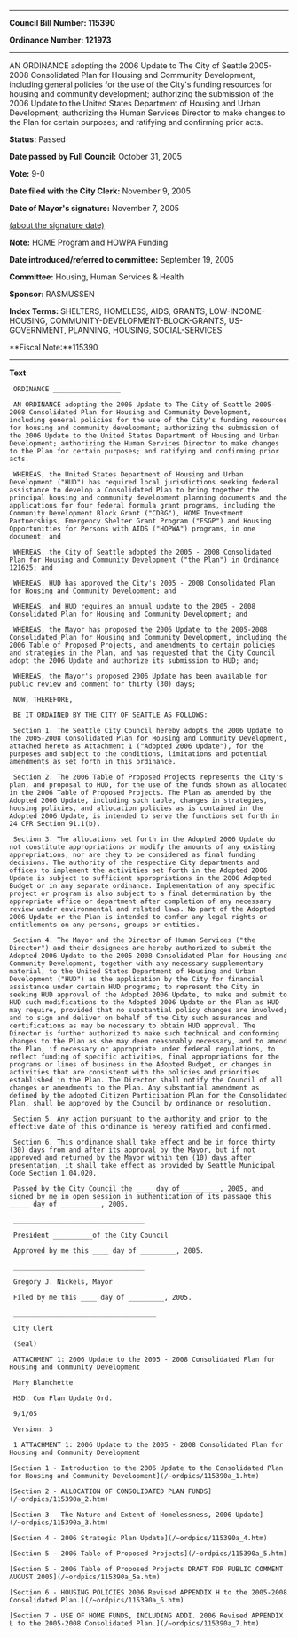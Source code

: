 

********

**Council Bill Number: 115390**
   
**Ordinance Number: 121973**
********

 AN ORDINANCE adopting the 2006 Update to The City of Seattle 2005- 2008 Consolidated Plan for Housing and Community Development, including general policies for the use of the City's funding resources for housing and community development; authorizing the submission of the 2006 Update to the United States Department of Housing and Urban Development; authorizing the Human Services Director to make changes to the Plan for certain purposes; and ratifying and confirming prior acts.

**Status:** Passed
   
**Date passed by Full Council:** October 31, 2005
   
**Vote:** 9-0
   
**Date filed with the City Clerk:** November 9, 2005
   
**Date of Mayor's signature:** November 7, 2005
   
[(about the signature date)](/~public/approvaldate.htm)
   
   
**Note:** HOME Program and HOWPA Funding

   
**Date introduced/referred to committee:** September 19, 2005
   
**Committee:** Housing, Human Services & Health
   
**Sponsor:** RASMUSSEN
   
   
**Index Terms:** SHELTERS, HOMELESS, AIDS, GRANTS, LOW-INCOME-HOUSING, COMMUNITY-DEVELOPMENT-BLOCK-GRANTS, US-GOVERNMENT, PLANNING, HOUSING, SOCIAL-SERVICES

**Fiscal Note:**115390

********

**Text**
   
```
 ORDINANCE _________________

 AN ORDINANCE adopting the 2006 Update to The City of Seattle 2005- 2008 Consolidated Plan for Housing and Community Development, including general policies for the use of the City's funding resources for housing and community development; authorizing the submission of the 2006 Update to the United States Department of Housing and Urban Development; authorizing the Human Services Director to make changes to the Plan for certain purposes; and ratifying and confirming prior acts.

 WHEREAS, the United States Department of Housing and Urban Development ("HUD") has required local jurisdictions seeking federal assistance to develop a Consolidated Plan to bring together the principal housing and community development planning documents and the applications for four federal formula grant programs, including the Community Development Block Grant ("CDBG"), HOME Investment Partnerships, Emergency Shelter Grant Program ("ESGP") and Housing Opportunities for Persons with AIDS ("HOPWA") programs, in one document; and

 WHEREAS, the City of Seattle adopted the 2005 - 2008 Consolidated Plan for Housing and Community Development ("the Plan") in Ordinance 121625; and

 WHEREAS, HUD has approved the City's 2005 - 2008 Consolidated Plan for Housing and Community Development; and

 WHEREAS, and HUD requires an annual update to the 2005 - 2008 Consolidated Plan for Housing and Community Development; and

 WHEREAS, the Mayor has proposed the 2006 Update to the 2005-2008 Consolidated Plan for Housing and Community Development, including the 2006 Table of Proposed Projects, and amendments to certain policies and strategies in the Plan, and has requested that the City Council adopt the 2006 Update and authorize its submission to HUD; and;

 WHEREAS, the Mayor's proposed 2006 Update has been available for public review and comment for thirty (30) days;

 NOW, THEREFORE,

 BE IT ORDAINED BY THE CITY OF SEATTLE AS FOLLOWS:

 Section 1. The Seattle City Council hereby adopts the 2006 Update to the 2005-2008 Consolidated Plan for Housing and Community Development, attached hereto as Attachment 1 ("Adopted 2006 Update"), for the purposes and subject to the conditions, limitations and potential amendments as set forth in this ordinance.

 Section 2. The 2006 Table of Proposed Projects represents the City's plan, and proposal to HUD, for the use of the funds shown as allocated in the 2006 Table of Proposed Projects. The Plan as amended by the Adopted 2006 Update, including such table, changes in strategies, housing policies, and allocation policies as is contained in the Adopted 2006 Update, is intended to serve the functions set forth in 24 CFR Section 91.1(b).

 Section 3. The allocations set forth in the Adopted 2006 Update do not constitute appropriations or modify the amounts of any existing appropriations, nor are they to be considered as final funding decisions. The authority of the respective City departments and offices to implement the activities set forth in the Adopted 2006 Update is subject to sufficient appropriations in the 2006 Adopted Budget or in any separate ordinance. Implementation of any specific project or program is also subject to a final determination by the appropriate office or department after completion of any necessary review under environmental and related laws. No part of the Adopted 2006 Update or the Plan is intended to confer any legal rights or entitlements on any persons, groups or entities.

 Section 4. The Mayor and the Director of Human Services ("the Director") and their designees are hereby authorized to submit the Adopted 2006 Update to the 2005-2008 Consolidated Plan for Housing and Community Development, together with any necessary supplementary material, to the United States Department of Housing and Urban Development ("HUD") as the application by the City for financial assistance under certain HUD programs; to represent the City in seeking HUD approval of the Adopted 2006 Update, to make and submit to HUD such modifications to the Adopted 2006 Update or the Plan as HUD may require, provided that no substantial policy changes are involved; and to sign and deliver on behalf of the City such assurances and certifications as may be necessary to obtain HUD approval. The Director is further authorized to make such technical and conforming changes to the Plan as she may deem reasonably necessary, and to amend the Plan, if necessary or appropriate under federal regulations, to reflect funding of specific activities, final appropriations for the programs or lines of business in the Adopted Budget, or changes in activities that are consistent with the policies and priorities established in the Plan. The Director shall notify the Council of all changes or amendments to the Plan. Any substantial amendment as defined by the adopted Citizen Participation Plan for the Consolidated Plan, shall be approved by the Council by ordinance or resolution.

 Section 5. Any action pursuant to the authority and prior to the effective date of this ordinance is hereby ratified and confirmed.

 Section 6. This ordinance shall take effect and be in force thirty (30) days from and after its approval by the Mayor, but if not approved and returned by the Mayor within ten (10) days after presentation, it shall take effect as provided by Seattle Municipal Code Section 1.04.020.

 Passed by the City Council the ____ day of _________, 2005, and signed by me in open session in authentication of its passage this _____ day of __________, 2005.

 _________________________________

 President __________of the City Council

 Approved by me this ____ day of _________, 2005.

 _________________________________

 Gregory J. Nickels, Mayor

 Filed by me this ____ day of _________, 2005.

 ____________________________________

 City Clerk

 (Seal)

 ATTACHMENT 1: 2006 Update to the 2005 - 2008 Consolidated Plan for Housing and Community Development

 Mary Blanchette

 HSD: Con Plan Update Ord.

 9/1/05

 Version: 3

 1 ATTACHMENT 1: 2006 Update to the 2005 - 2008 Consolidated Plan for Housing and Community Development

[Section 1 - Introduction to the 2006 Update to the Consolidated Plan for Housing and Community Development](/~ordpics/115390a_1.htm)

[Section 2 - ALLOCATION OF CONSOLIDATED PLAN FUNDS](/~ordpics/115390a_2.htm)

[Section 3 - The Nature and Extent of Homelessness, 2006 Update](/~ordpics/115390a_3.htm)

[Section 4 - 2006 Strategic Plan Update](/~ordpics/115390a_4.htm)

[Section 5 - 2006 Table of Proposed Projects](/~ordpics/115390a_5.htm)

[Section 5 - 2006 Table of Proposed Projects DRAFT FOR PUBLIC COMMENT AUGUST 2005](/~ordpics/115390a_5a.htm)

[Section 6 - HOUSING POLICIES 2006 Revised APPENDIX H to the 2005-2008 Consolidated Plan.](/~ordpics/115390a_6.htm)

[Section 7 - USE OF HOME FUNDS, INCLUDING ADDI. 2006 Revised APPENDIX L to the 2005-2008 Consolidated Plan.](/~ordpics/115390a_7.htm)

```
